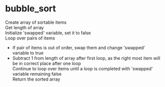 # bubble_sort  

Create array of sortable items  
Get length of array  
Initialize 'swapped' variable, set it to false  
Loop over pairs of items  
- If pair of items is out of order, swap them and change 'swapped' variable to true  
- Subtract 1 from length of array after first loop, as the right most item will be in correct place after one loop  
Continue to loop over items until a loop is completed with 'swapped' variable remaining false  
Return the sorted array  
